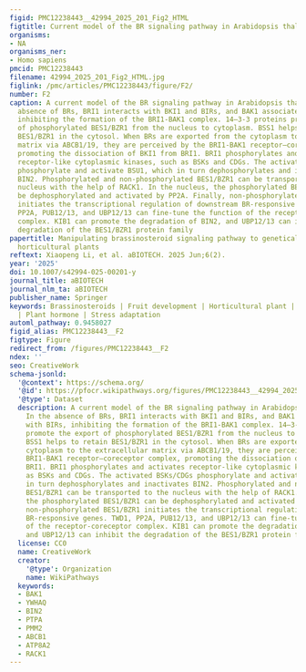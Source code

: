 ```yaml
---
figid: PMC12238443__42994_2025_201_Fig2_HTML
figtitle: Current model of the BR signaling pathway in Arabidopsis thaliana
organisms:
- NA
organisms_ner:
- Homo sapiens
pmcid: PMC12238443
filename: 42994_2025_201_Fig2_HTML.jpg
figlink: /pmc/articles/PMC12238443/figure/F2/
number: F2
caption: A current model of the BR signaling pathway in Arabidopsis thaliana. In the
  absence of BRs, BRI1 interacts with BKI1 and BIRs, and BAK1 associates with BIRs,
  inhibiting the formation of the BRI1-BAK1 complex. 14–3-3 proteins promote the export
  of phosphorylated BES1/BZR1 from the nucleus to cytoplasm. BSS1 helps to retain
  BES1/BZR1 in the cytosol. When BRs are exported from the cytoplasm to the extracellular
  matrix via ABCB1/19, they are perceived by the BRI1-BAK1 receptor–coreceptor complex,
  promoting the dissociation of BKI1 from BRI1. BRI1 phosphorylates and activates
  receptor-like cytoplasmic kinases, such as BSKs and CDGs. The activated BSKs/CDGs
  phosphorylate and activate BSU1, which in turn dephosphorylates and inactivates
  BIN2. Phosphorylated and non-phosphorylated BES1/BZR1 can be transported to the
  nucleus with the help of RACK1. In the nucleus, the phosphorylated BES1/BZR1 can
  be dephosphorylated and activated by PP2A. Finally, non-phosphorylated BES1/BZR1
  initiates the transcriptional regulation of downstream BR-responsive genes. TWD1,
  PP2A, PUB12/13, and UBP12/13 can fine-tune the function of the receptor-coreceptor
  complex. KIB1 can promote the degradation of BIN2, and UBP12/13 can inhibit the
  degradation of the BES1/BZR1 protein family
papertitle: Manipulating brassinosteroid signaling pathway to genetically improve
  horticultural plants
reftext: Xiaopeng Li, et al. aBIOTECH. 2025 Jun;6(2).
year: '2025'
doi: 10.1007/s42994-025-00201-y
journal_title: aBIOTECH
journal_nlm_ta: aBIOTECH
publisher_name: Springer
keywords: Brassinosteroids | Fruit development | Horticultural plant | Leaf development
  | Plant hormone | Stress adaptation
automl_pathway: 0.9458027
figid_alias: PMC12238443__F2
figtype: Figure
redirect_from: /figures/PMC12238443__F2
ndex: ''
seo: CreativeWork
schema-jsonld:
  '@context': https://schema.org/
  '@id': https://pfocr.wikipathways.org/figures/PMC12238443__42994_2025_201_Fig2_HTML.html
  '@type': Dataset
  description: A current model of the BR signaling pathway in Arabidopsis thaliana.
    In the absence of BRs, BRI1 interacts with BKI1 and BIRs, and BAK1 associates
    with BIRs, inhibiting the formation of the BRI1-BAK1 complex. 14–3-3 proteins
    promote the export of phosphorylated BES1/BZR1 from the nucleus to cytoplasm.
    BSS1 helps to retain BES1/BZR1 in the cytosol. When BRs are exported from the
    cytoplasm to the extracellular matrix via ABCB1/19, they are perceived by the
    BRI1-BAK1 receptor–coreceptor complex, promoting the dissociation of BKI1 from
    BRI1. BRI1 phosphorylates and activates receptor-like cytoplasmic kinases, such
    as BSKs and CDGs. The activated BSKs/CDGs phosphorylate and activate BSU1, which
    in turn dephosphorylates and inactivates BIN2. Phosphorylated and non-phosphorylated
    BES1/BZR1 can be transported to the nucleus with the help of RACK1. In the nucleus,
    the phosphorylated BES1/BZR1 can be dephosphorylated and activated by PP2A. Finally,
    non-phosphorylated BES1/BZR1 initiates the transcriptional regulation of downstream
    BR-responsive genes. TWD1, PP2A, PUB12/13, and UBP12/13 can fine-tune the function
    of the receptor-coreceptor complex. KIB1 can promote the degradation of BIN2,
    and UBP12/13 can inhibit the degradation of the BES1/BZR1 protein family
  license: CC0
  name: CreativeWork
  creator:
    '@type': Organization
    name: WikiPathways
  keywords:
  - BAK1
  - YWHAQ
  - BIN2
  - PTPA
  - PMM2
  - ABCB1
  - ATP8A2
  - RACK1
---
```


